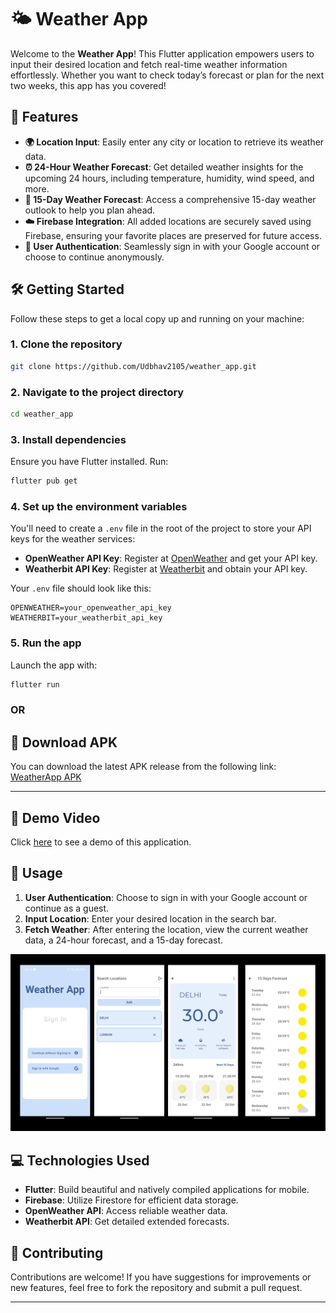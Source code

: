 # 🌤️ Weather App

Welcome to the **Weather App**! This Flutter application empowers users to input their desired location and fetch real-time weather information effortlessly. Whether you want to check today’s forecast or plan for the next two weeks, this app has you covered!

## 🚀 Features

- **🌍 Location Input**: Easily enter any city or location to retrieve its weather data.
- **⏰ 24-Hour Weather Forecast**: Get detailed weather insights for the upcoming 24 hours, including temperature, humidity, wind speed, and more.
- **📅 15-Day Weather Forecast**: Access a comprehensive 15-day weather outlook to help you plan ahead.
- **☁️ Firebase Integration**: All added locations are securely saved using Firebase, ensuring your favorite places are preserved for future access.
- **🔑 User Authentication**: Seamlessly sign in with your Google account or choose to continue anonymously.

## 🛠️ Getting Started

Follow these steps to get a local copy up and running on your machine:

### 1. Clone the repository

```bash
git clone https://github.com/Udbhav2105/weather_app.git
```

### 2. Navigate to the project directory

```bash
cd weather_app
```

### 3. Install dependencies

Ensure you have Flutter installed. Run:

```bash
flutter pub get
```

### 4. Set up the environment variables

You'll need to create a `.env` file in the root of the project to store your API keys for the weather services:

- **OpenWeather API Key**: Register at [OpenWeather](https://openweathermap.org/) and get your API key.
- **Weatherbit API Key**: Register at [Weatherbit](https://www.weatherbit.io/) and obtain your API key.

Your `.env` file should look like this:

```plaintext
OPENWEATHER=your_openweather_api_key
WEATHERBIT=your_weatherbit_api_key
```

### 5. Run the app

Launch the app with:

```bash
flutter run
```

### OR

## 📱 Download APK

You can download the latest APK release from the following link:
[WeatherApp APK](https://github.com/Udbhav2105/weather_app/releases/tag/WeatherApp_APk)

---

## 🎥 Demo Video

Click [here](lib/images/demo-video.mp4) to see a demo of this application.

## 📖 Usage

1. **User Authentication**: Choose to sign in with your Google account or continue as a guest.
2. **Input Location**: Enter your desired location in the search bar.
3. **Fetch Weather**: After entering the location, view the current weather data, a 24-hour forecast, and a 15-day forecast.

![UI](lib/images/weatherApp.png)

## 💻 Technologies Used

- **Flutter**: Build beautiful and natively compiled applications for mobile.
- **Firebase**: Utilize Firestore for efficient data storage.
- **OpenWeather API**: Access reliable weather data.
- **Weatherbit API**: Get detailed extended forecasts.

## 🤝 Contributing

Contributions are welcome! If you have suggestions for improvements or new features, feel free to fork the repository and submit a pull request.

---
